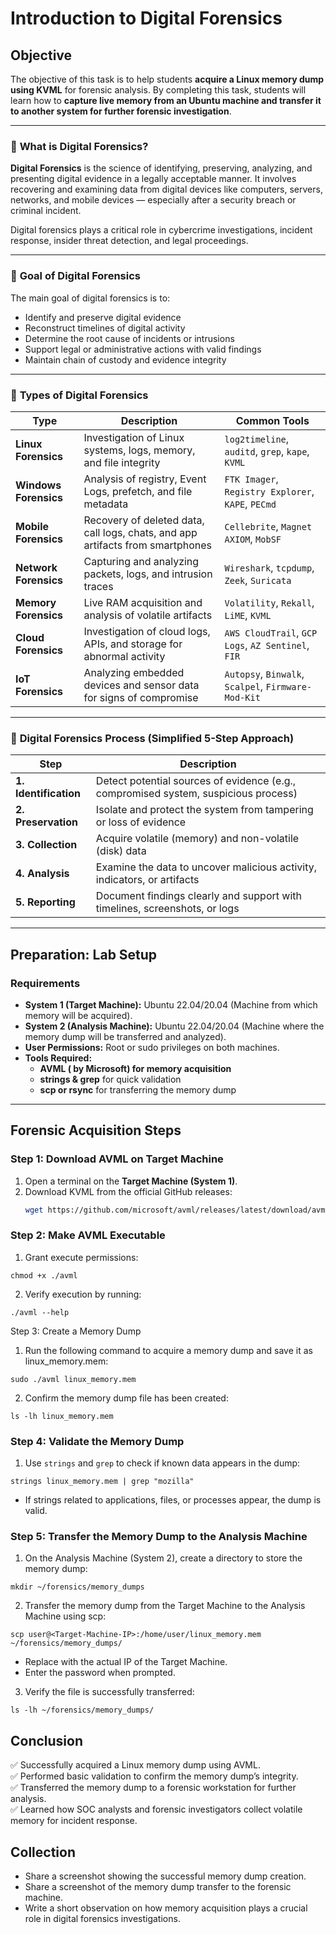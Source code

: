# **Introduction to Digital Forensics**

## **Objective**  
The objective of this task is to help students **acquire a Linux memory dump using KVML** for forensic analysis. By completing this task, students will learn how to **capture live memory from an Ubuntu machine and transfer it to another system for further forensic investigation**.

---

### 📘 **What is Digital Forensics?**

**Digital Forensics** is the science of identifying, preserving, analyzing, and presenting digital evidence in a legally acceptable manner. It involves recovering and examining data from digital devices like computers, servers, networks, and mobile devices — especially after a security breach or criminal incident.

Digital forensics plays a critical role in cybercrime investigations, incident response, insider threat detection, and legal proceedings.

---

### 🎯 **Goal of Digital Forensics**

The main goal of digital forensics is to:
- Identify and preserve digital evidence
- Reconstruct timelines of digital activity
- Determine the root cause of incidents or intrusions
- Support legal or administrative actions with valid findings
- Maintain chain of custody and evidence integrity

---

### 🧩 **Types of Digital Forensics**

| **Type**               | **Description**                                                                 | **Common Tools**                                  |
|------------------------|----------------------------------------------------------------------------------|---------------------------------------------------|
| **Linux Forensics**     | Investigation of Linux systems, logs, memory, and file integrity                | `log2timeline`, `auditd`, `grep`, `kape`, `KVML`  |
| **Windows Forensics**   | Analysis of registry, Event Logs, prefetch, and file metadata                   | `FTK Imager`, `Registry Explorer`, `KAPE`, `PECmd`|
| **Mobile Forensics**    | Recovery of deleted data, call logs, chats, and app artifacts from smartphones  | `Cellebrite`, `Magnet AXIOM`, `MobSF`             |
| **Network Forensics**   | Capturing and analyzing packets, logs, and intrusion traces                     | `Wireshark`, `tcpdump`, `Zeek`, `Suricata`        |
| **Memory Forensics**    | Live RAM acquisition and analysis of volatile artifacts                         | `Volatility`, `Rekall`, `LiME`, `KVML`            |
| **Cloud Forensics**     | Investigation of cloud logs, APIs, and storage for abnormal activity            | `AWS CloudTrail`, `GCP Logs`, `AZ Sentinel`, `FIR`|
| **IoT Forensics**       | Analyzing embedded devices and sensor data for signs of compromise              | `Autopsy`, `Binwalk`, `Scalpel`, `Firmware-Mod-Kit`|


---

### 🔁 **Digital Forensics Process (Simplified 5-Step Approach)**

| Step                | Description                                                                 |
|---------------------|-----------------------------------------------------------------------------|
| **1. Identification** | Detect potential sources of evidence (e.g., compromised system, suspicious process) |
| **2. Preservation**   | Isolate and protect the system from tampering or loss of evidence         |
| **3. Collection**     | Acquire volatile (memory) and non-volatile (disk) data                     |
| **4. Analysis**       | Examine the data to uncover malicious activity, indicators, or artifacts  |
| **5. Reporting**      | Document findings clearly and support with timelines, screenshots, or logs|

---

## **Preparation: Lab Setup**  
### **Requirements**  
- **System 1 (Target Machine):** Ubuntu 22.04/20.04 (Machine from which memory will be acquired).  
- **System 2 (Analysis Machine):** Ubuntu 22.04/20.04 (Machine where the memory dump will be transferred and analyzed).  
- **User Permissions:** Root or sudo privileges on both machines.  
- **Tools Required:**  
  - **AVML ( by Microsoft) for memory acquisition**  
  - **strings & grep** for quick validation  
  - **scp or rsync** for transferring the memory dump  

---

## **Forensic Acquisition Steps**  

### **Step 1: Download AVML on Target Machine**
1. Open a terminal on the **Target Machine (System 1)**.
2. Download KVML from the official GitHub releases:  
   ```bash
   wget https://github.com/microsoft/avml/releases/latest/download/avml
   ```

### Step 2: Make AVML Executable
1. Grant execute permissions:
```
chmod +x ./avml
```
2. Verify execution by running:
```
./avml --help
```
Step 3: Create a Memory Dump
1. Run the following command to acquire a memory dump and save it as linux_memory.mem:
```
sudo ./avml linux_memory.mem
```
2. Confirm the memory dump file has been created:
```
ls -lh linux_memory.mem
```

### Step 4: Validate the Memory Dump
1. Use `strings` and `grep` to check if known data appears in the dump:
```
strings linux_memory.mem | grep "mozilla"
```
- If strings related to applications, files, or processes appear, the dump is valid.

### Step 5: Transfer the Memory Dump to the Analysis Machine
1. On the Analysis Machine (System 2), create a directory to store the memory dump:

```
mkdir ~/forensics/memory_dumps
```
2. Transfer the memory dump from the Target Machine to the Analysis Machine using scp:

```
scp user@<Target-Machine-IP>:/home/user/linux_memory.mem ~/forensics/memory_dumps/
```
- Replace <Target-Machine-IP> with the actual IP of the Target Machine.
- Enter the password when prompted.

3. Verify the file is successfully transferred:

```
ls -lh ~/forensics/memory_dumps/
```

## Conclusion
✅ Successfully acquired a Linux memory dump using AVML.   
✅ Performed basic validation to confirm the memory dump’s integrity.   
✅ Transferred the memory dump to a forensic workstation for further analysis.   
✅ Learned how SOC analysts and forensic investigators collect volatile memory for incident response.   

## Collection
- Share a screenshot showing the successful memory dump creation.
- Share a screenshot of the memory dump transfer to the forensic machine.
- Write a short observation on how memory acquisition plays a crucial role in digital forensics investigations.
